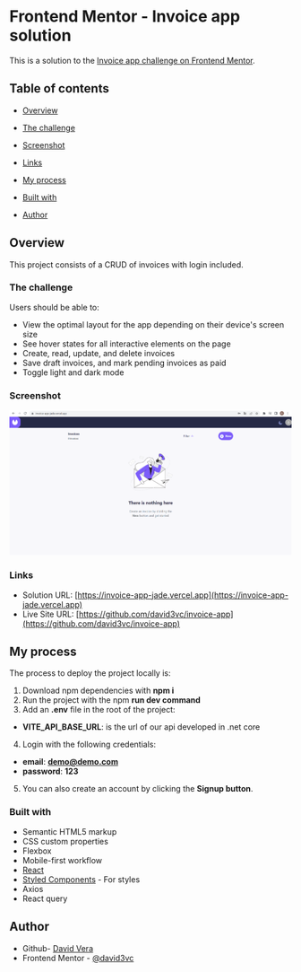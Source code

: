 # Frontend Mentor - Invoice app solution

This is a solution to the [Invoice app challenge on Frontend Mentor](https://www.frontendmentor.io/challenges/invoice-app-i7KaLTQjl).

## Table of contents

- [Overview](#overview)

- [The challenge](#the-challenge)

- [Screenshot](#screenshot)

- [Links](#links)

- [My process](#my-process)

- [Built with](#built-with)

- [Author](#author)

## Overview
This project consists of a CRUD of invoices with login included.

### The challenge

Users should be able to:

- View the optimal layout for the app depending on their device's screen size
- See hover states for all interactive elements on the page
- Create, read, update, and delete invoices
- Save draft invoices, and mark pending invoices as paid
- Toggle light and dark mode

### Screenshot
![enter image description here](https://raw.githubusercontent.com/david3vc/invoice-app/main/src/assets/Screenshot_456.png)

### Links

- Solution URL: [https://invoice-app-jade.vercel.app](https://invoice-app-jade.vercel.app)
- Live Site URL: [https://github.com/david3vc/invoice-app](https://github.com/david3vc/invoice-app)

## My process
The process to deploy the project locally is:

 1. Download npm dependencies with **npm i**
 2. Run the project with the npm **run dev command**
 3. Add an **.env** file in the root of the project:
 - **VITE_API_BASE_URL**: is the url of our api developed in .net core
 4. Login with the following credentials:
 - **email**: **demo@demo.com**
 - **password**: **123**
 5. You can also create an account by clicking the **Signup button**.

### Built with

- Semantic HTML5 markup
- CSS custom properties
- Flexbox
- Mobile-first workflow
- [React](https://reactjs.org/) 
- [Styled Components](https://styled-components.com/) - For styles
- Axios
- React query

## Author

- Github- [David Vera](https://github.com/david3vc)
- Frontend Mentor - [@david3vc](https://www.frontendmentor.io/profile/david3vc)
